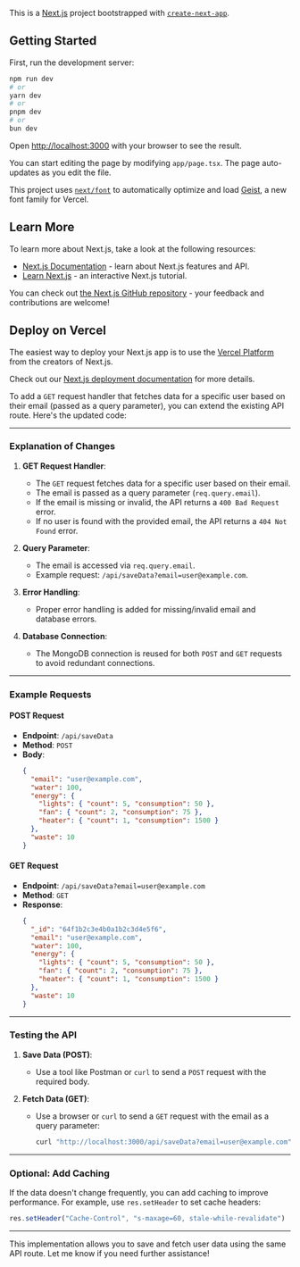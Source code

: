 This is a [Next.js](https://nextjs.org) project bootstrapped with [`create-next-app`](https://nextjs.org/docs/app/api-reference/cli/create-next-app).

## Getting Started

First, run the development server:

```bash
npm run dev
# or
yarn dev
# or
pnpm dev
# or
bun dev
```

Open [http://localhost:3000](http://localhost:3000) with your browser to see the result.

You can start editing the page by modifying `app/page.tsx`. The page auto-updates as you edit the file.

This project uses [`next/font`](https://nextjs.org/docs/app/building-your-application/optimizing/fonts) to automatically optimize and load [Geist](https://vercel.com/font), a new font family for Vercel.

## Learn More

To learn more about Next.js, take a look at the following resources:

- [Next.js Documentation](https://nextjs.org/docs) - learn about Next.js features and API.
- [Learn Next.js](https://nextjs.org/learn) - an interactive Next.js tutorial.

You can check out [the Next.js GitHub repository](https://github.com/vercel/next.js) - your feedback and contributions are welcome!

## Deploy on Vercel

The easiest way to deploy your Next.js app is to use the [Vercel Platform](https://vercel.com/new?utm_medium=default-template&filter=next.js&utm_source=create-next-app&utm_campaign=create-next-app-readme) from the creators of Next.js.

Check out our [Next.js deployment documentation](https://nextjs.org/docs/app/building-your-application/deploying) for more details.


To add a `GET` request handler that fetches data for a specific user based on their email (passed as a query parameter), you can extend the existing API route. Here's the updated code:

---


### **Explanation of Changes**

1. **GET Request Handler**:
   - The `GET` request fetches data for a specific user based on their email.
   - The email is passed as a query parameter (`req.query.email`).
   - If the email is missing or invalid, the API returns a `400 Bad Request` error.
   - If no user is found with the provided email, the API returns a `404 Not Found` error.

2. **Query Parameter**:
   - The email is accessed via `req.query.email`.
   - Example request: `/api/saveData?email=user@example.com`.

3. **Error Handling**:
   - Proper error handling is added for missing/invalid email and database errors.

4. **Database Connection**:
   - The MongoDB connection is reused for both `POST` and `GET` requests to avoid redundant connections.

---

### **Example Requests**

#### **POST Request**
- **Endpoint**: `/api/saveData`
- **Method**: `POST`
- **Body**:
  ```json
  {
    "email": "user@example.com",
    "water": 100,
    "energy": {
      "lights": { "count": 5, "consumption": 50 },
      "fan": { "count": 2, "consumption": 75 },
      "heater": { "count": 1, "consumption": 1500 }
    },
    "waste": 10
  }
  ```

#### **GET Request**
- **Endpoint**: `/api/saveData?email=user@example.com`
- **Method**: `GET`
- **Response**:
  ```json
  {
    "_id": "64f1b2c3e4b0a1b2c3d4e5f6",
    "email": "user@example.com",
    "water": 100,
    "energy": {
      "lights": { "count": 5, "consumption": 50 },
      "fan": { "count": 2, "consumption": 75 },
      "heater": { "count": 1, "consumption": 1500 }
    },
    "waste": 10
  }
  ```

---

### **Testing the API**

1. **Save Data (POST)**:
   - Use a tool like Postman or `curl` to send a `POST` request with the required body.

2. **Fetch Data (GET)**:
   - Use a browser or `curl` to send a `GET` request with the email as a query parameter:
     ```bash
     curl "http://localhost:3000/api/saveData?email=user@example.com"
     ```

---

### **Optional: Add Caching**
If the data doesn't change frequently, you can add caching to improve performance. For example, use `res.setHeader` to set cache headers:
```typescript
res.setHeader("Cache-Control", "s-maxage=60, stale-while-revalidate")
```

---

This implementation allows you to save and fetch user data using the same API route. Let me know if you need further assistance!
